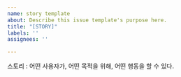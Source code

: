 ```yaml
---
name: story template
about: Describe this issue template's purpose here.
title: "[STORY]"
labels: ''
assignees: ''

---
```


스토리 : 어떤 사용자가, 어떤 목적을 위해, 어떤 행동을 할 수 있다.
